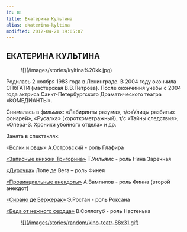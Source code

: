 ```yaml
---
id: 81
title: Екатерина Культина
alias: ekaterina-kyltina
modified: 2012-04-21 19:05:07
---
```


## ЕКАТЕРИНА КУЛЬТИНА

<figure>
![](/images/stories/kyltina%20kk.jpg)
</figure>

Родилась 2 ноября 1983 года в Ленинграде. В 2004 году окончила СПбГАТИ (мастерская В.В.Петрова). После окончиния учёбы с 2004 года актриса Санкт-Петербургского Драматического театра «КОМЕДИАНТЫ».

Снималась в фильмах: «Лабиринты разума», т/с«Улицы разбитых фонарей», «Русалка» (короткометражный), т/с «Тайны следствия», «Опера-3. Хроники убойного отдела» и др.

Занята в спектаклях:

[«Волки и овцы»](42-volki-i-ovci.html) А.Островский - роль Глафира

[«Записные книжки Тригорина»](72-trigorin.html) Т.Уильямс - роль Нина Заречная

[«Дурочка»](44-dyrochka.html) Лопе де Вега – роль Финея

[«Провинциальные анекдоты»](71-anekdoti.html) А.Вампилов - роль Финна (второй анекдот)

[«Сирано де Бержерак»](60-sirano-de-bergerak.html) Э.Ростан - роль Роксана

[«Беда от нежного сердца»](39-beda-ot-neghnogo-serdca.html) В.Соллогуб - роль Настенька

<figure><a href="http://www.kino-teatr.ru/kino/acter/w/ros/27455/bio/">
![](/images/stories/random/kino-teatr-88x31.gif)
</a></figure>

